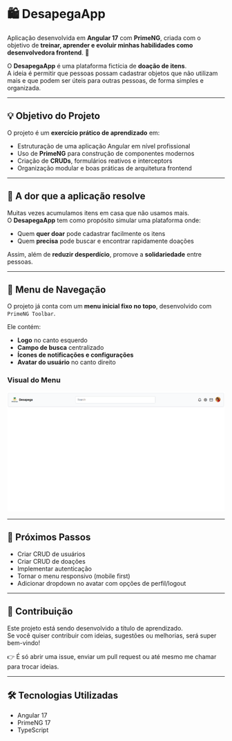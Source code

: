 # 🛍️ DesapegaApp

Aplicação desenvolvida em **Angular 17** com **PrimeNG**, criada com o objetivo de **treinar, aprender e evoluir minhas habilidades como desenvolvedora frontend**. 🚀

O **DesapegaApp** é uma plataforma fictícia de **doação de itens**.  
A ideia é permitir que pessoas possam cadastrar objetos que não utilizam mais e que podem ser úteis para outras pessoas, de forma simples e organizada.

---

## 💡 Objetivo do Projeto

O projeto é um **exercício prático de aprendizado** em:

- Estruturação de uma aplicação Angular em nível profissional
- Uso de **PrimeNG** para construção de componentes modernos
- Criação de **CRUDs**, formulários reativos e interceptors
- Organização modular e boas práticas de arquitetura frontend

---

## 🎯 A dor que a aplicação resolve

Muitas vezes acumulamos itens em casa que não usamos mais.  
O **DesapegaApp** tem como propósito simular uma plataforma onde:

- Quem **quer doar** pode cadastrar facilmente os itens
- Quem **precisa** pode buscar e encontrar rapidamente doações

Assim, além de **reduzir desperdício**, promove a **solidariedade** entre pessoas.

---

## 📌 Menu de Navegação

O projeto já conta com um **menu inicial fixo no topo**, desenvolvido com `PrimeNG Toolbar`.

Ele contém:

- **Logo** no canto esquerdo
- **Campo de busca** centralizado
- **Ícones de notificações e configurações**
- **Avatar do usuário** no canto direito

### Visual do Menu

![Menu do Desapega](/src/assets/imagens/docs/header.png)

---

## 🚀 Próximos Passos

- Criar CRUD de usuários
- Criar CRUD de doações
- Implementar autenticação
- Tornar o menu responsivo (mobile first)
- Adicionar dropdown no avatar com opções de perfil/logout

---

## 🤝 Contribuição

Este projeto está sendo desenvolvido a título de aprendizado.  
Se você quiser contribuir com ideias, sugestões ou melhorias, será super bem-vindo!

👉 É só abrir uma issue, enviar um pull request ou até mesmo me chamar para trocar ideias.

---

## 🛠️ Tecnologias Utilizadas

- Angular 17
- PrimeNG 17
- TypeScript